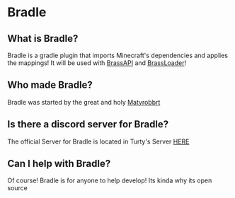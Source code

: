 # Bradle

## What is Bradle?
Bradle is a gradle plugin that imports Minecraft's dependencies and applies the mappings! It will be used with [BrassAPI](https://github.com/BrassMC/BrassAPI) and [BrassLoader](https://github.com/BrassMC/BrassLoader)!

## Who made Bradle?
Bradle was started by the great and holy [Matyrobbrt](https://github.com/Matyrobbrt)

## Is there a discord server for Bradle?
The official Server for Bradle is located in Turty's Server [HERE](https://discord.gg/jCTnnhxc7J)

## Can I help with Bradle?
Of course! Bradle is for anyone to help develop! Its kinda why its open source
